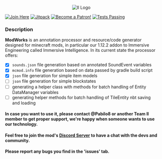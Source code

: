 <p align="center"><img src="art/logos/logofullhq.png" alt="II Logo"></p>   

[![Join Here](https://img.shields.io/discord/610912351142674434?color=%237289da&label=Discord)](https://discord.gg/teMfm3R)
[![Jitpack](https://jitpack.io/v/Pabilo8/ImmersiveIntelligence.svg)](https://jitpack.io/#Team-Immersive-Intelligence/ModworksProcessor)
[![Become a Patron!](https://img.shields.io/badge/Become%20a%20Patron-Pabilo8-red?style=flat-square&logo=patreon)](https://www.patreon.com/bePatron?u=34304036)
[![Tests Passing](https://github.com/Team-Immersive-Intelligence/ModworksProcessor/actions/workflows/tests.yml/badge.svg)](#)

### Description

**ModWorks** is an annotation processor and resource/code generator designed for minecraft mods, in particular our 1.12.2 addon to Immersive Engineering called Immersive Intelligence.
In its current state the processor offers:
- [x] `sounds.json` file generation based on annotated SoundEvent variables
- [x] `mcmod.info` file generation based on data passed by gradle build script
- [x] `json` file generation for simple item models
- [ ] `json` file generation for simple blockstates
- [ ] generating a helper class with methods for batch handling of Entity DataManager variables  
- [ ] generating helper methods for batch handling of TileEntity nbt saving and loading

#### In case you want to use it, please contact @Pabilo8 or another Team II member to get proper support, we're happy when someone wants to use our technology.
#### Feel free to join the mod's [Discord Server](https://discord.gg/teMfm3R) to have a chat with the devs and community.
#### Please report any bugs you find in the 'issues' tab.
